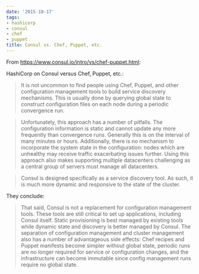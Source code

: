 ```yaml
---
date: '2015-10-17'
tags:
- hashicorp
- consul
- chef
- puppet
title: Consul vs. Chef, Puppet, etc.
---
```


From https://www.consul.io/intro/vs/chef-puppet.html:

HashiCorp on Consul versus Chef, Puppet, etc.:

>It is not uncommon to find people using Chef, Puppet, and other configuration management tools to build service discovery mechanisms. This is usually done by querying global state to construct configuration files on each node during a periodic convergence run.

>Unfortunately, this approach has a number of pitfalls. The configuration information is static and cannot update any more frequently than convergence runs. Generally this is on the interval of many minutes or hours. Additionally, there is no mechanism to incorporate the system state in the configuration: nodes which are unhealthy may receive traffic exacerbating issues further. Using this approach also makes supporting multiple datacenters challenging as a central group of servers must manage all datacenters.

>Consul is designed specifically as a service discovery tool. As such, it is much more dynamic and responsive to the state of the cluster.

They conclude:

>That said, Consul is not a replacement for configuration management tools. These tools are still critical to set up applications, including Consul itself. Static provisioning is best managed by existing tools while dynamic state and discovery is better managed by Consul. The separation of configuration management and cluster management also has a number of advantageous side effects: Chef recipes and Puppet manifests become simpler without global state, periodic runs are no longer required for service or configuration changes, and the infrastructure can become immutable since config management runs require no global state.
